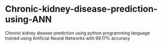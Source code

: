 # Chronic-kidney-disease-prediction-using-ANN
Chronic kidney disease prediction using python programming language trained using Artificial Neural Networks with 99.17% accuracy 
